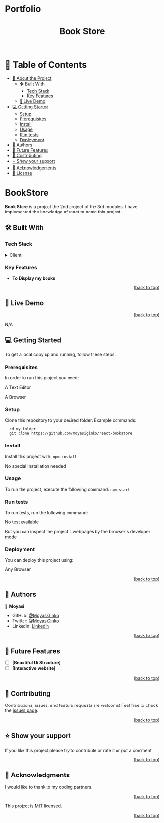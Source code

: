 # Portfolio<a name="readme-top"></a>

<div align="center">
  <h1> Book Store </h1>
  <br/>
</div>

# 📗 Table of Contents

- [📖 About the Project](#about-project)
  - [🛠 Built With](#built-with)
    - [Tech Stack](#tech-stack)
    - [Key Features](#key-features)
  - [🚀 Live Demo](#live-demo)
- [💻 Getting Started](#getting-started)
  - [Setup](#setup)
  - [Prerequisites](#prerequisites)
  - [Install](#install)
  - [Usage](#usage)
  - [Run tests](#run-tests)
  - [Deployment](#triangular_flag_on_post-deployment)
- [👥 Authors](#authors)
- [🔭 Future Features](#future-features)
- [🤝 Contributing](#contributing)
- [⭐️ Show your support](#support)
- [🙏 Acknowledgements](#acknowledgements)
- [📝 License](#license)

# BookStore  <a name="about-project"></a>

**Book Store** is a project the 2nd project of the 3rd modules. I have implemented the knowledge of react to ceate this project.

## 🛠 Built With <a name="built-with"></a>

### Tech Stack <a name="tech-stack"></a>

<details>
  <summary>Client</summary>
  <ul>
    <li><a href="https://reactjs.org/">HTML</a></li>
    <li><a href="https://reactjs.org/">CSS</a></li>
    <li><a href="https://reactjs.org/">JavaScript</a></li>
    <li><a href="https://reactjs.org/">React</a></li>
  </ul>
</details>

### Key Features <a name="key-features"></a>

- **To Display my books**

<p align="right">(<a href="#readme-top">back to top</a>)</p>

## 🚀 Live Demo <a name="live-demo"></a>

<p align="right">(<a href="#readme-top">back to top</a>)</p>

N/A

## 💻 Getting Started <a name="getting-started"></a>

To get a local copy up and running, follow these steps.

### Prerequisites

In order to run this project you need:
<p> A Text Editor</p>
<p> A Browser </p>

### Setup

Clone this repository to your desired folder:
Example commands:
  
  ```
    cd my-folder 
    git clone https://github.com/moyasiginko/react-bookstore
  ```

### Install

Install this project with:
  `npm install`
 <p>No special installation needed</p>

### Usage

To run the project, execute the following command:
`npm start`

### Run tests

To run tests, run the following command:
<p> No test available </p>
<p>But you can inspect the project's webpages by the browser's developer mode </p>

### Deployment

You can deploy this project using:
<p>Any Browser</p>
<p align="right">(<a href="#readme-top">back to top</a>)</p>

## 👥 Authors <a name="authors"></a>

👤 **Moyasi**

- GitHub: [@MoyasiGinko](https://github.com/MoyasiGinko)
- Twitter: [@MoyasiGinko](https://twitter.com/moyasi_ginko)
- LinkedIn: [LinkedIn](https://www.linkedin.com/in/mahmudur-rahman-a8a151257)

<p align="right">(<a href="#readme-top">back to top</a>)</p>

## 🔭 Future Features <a name="future-features"></a>

- [ ] **[Beautiful Ui Structure]**
- [ ] **[Interactive website]**

<p align="right">(<a href="#readme-top">back to top</a>)</p>

## 🤝 Contributing <a name="contributing"></a>

Contributions, issues, and feature requests are welcome!
Feel free to check the [issues page](../../issues/).
<p align="right">(<a href="#readme-top">back to top</a>)</p>

## ⭐️ Show your support <a name="support"></a>

If you like this project please try to contribute or rate it or put a comment
<p align="right">(<a href="#readme-top">back to top</a>)</p>

## 🙏 Acknowledgments <a name="acknowledgements"></a>

I would like to thank to my coding partners.

<p align="right">(<a href="#readme-top">back to top</a>)</p>

This project is [MIT](./LICENSE.md) licensed.
<p align="right">(<a href="#readme-top">back to top</a>)</p>
